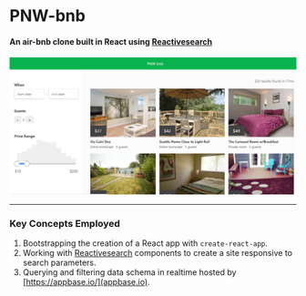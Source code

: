 # PNW-bnb

#### An air-bnb clone built in React using [Reactivesearch](https://opensource.appbase.io/reactivesearch/)

![screenshot](src/image/screenshot.png)


------------------------------------------------

### **Key Concepts Employed**

1. Bootstrapping the creation of a React app with `create-react-app`.
1. Working with [Reactivesearch](https://opensource.appbase.io/reactivesearch/) components to create a site responsive to search parameters.
1. Querying and filtering data schema in realtime hosted by [https://appbase.io/](appbase.io).